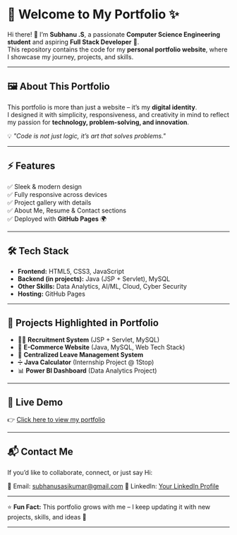 # 🌈 Welcome to My Portfolio ✨  

Hi there! 👋 I’m **Subhanu .S**, a passionate **Computer Science Engineering student** and aspiring **Full Stack Developer** 🚀.  
This repository contains the code for my **personal portfolio website**, where I showcase my journey, projects, and skills.  

---

## 🖼️ About This Portfolio  
This portfolio is more than just a website – it’s my **digital identity**.  
I designed it with simplicity, responsiveness, and creativity in mind to reflect my passion for **technology, problem-solving, and innovation**.  

💡 *"Code is not just logic, it’s art that solves problems."*  

---

## ⚡ Features  
✅ Sleek & modern design  
✅ Fully responsive across devices  
✅ Project gallery with details  
✅ About Me, Resume & Contact sections  
✅ Deployed with **GitHub Pages** 🌍  

---

## 🛠️ Tech Stack  
- **Frontend:** HTML5, CSS3, JavaScript  
- **Backend (in projects):** Java (JSP + Servlet), MySQL  
- **Other Skills:** Data Analytics, AI/ML, Cloud, Cyber Security  
- **Hosting:** GitHub Pages  

---

## 📂 Projects Highlighted in Portfolio  
- 🧑‍💼 **Recruitment System** (JSP + Servlet, MySQL)  
- 🛒 **E-Commerce Website** (Java, MySQL, Web Tech Stack)  
- 🏫 **Centralized Leave Management System**  
- ➗ **Java Calculator** (Internship Project @ 1Stop)  
- 📊 **Power BI Dashboard** (Data Analytics Project)  

---

## 🎯 Live Demo  
👉 [Click here to view my portfolio]([https://your-username.github.io/portfolio/])  

---

## 📬 Contact Me  
If you’d like to collaborate, connect, or just say Hi:  

📧 Email: subhanusasikumar@gmail.com 
💼 LinkedIn: [Your LinkedIn Profile](www.linkedin.com/in/subhanu-sasikumar-949507301)  

---

⭐ **Fun Fact:** This portfolio grows with me – I keep updating it with new projects, skills, and ideas 🌟  

---
